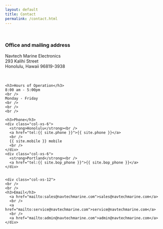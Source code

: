 ```yaml
---
layout: default
title: Contact
permalink: /contact.html
---
```

<div class="mid-text text-center clearfix">
  <br />

  <div class="col-xs-12 col-sm-6">
    <h3>Office and mailing address</h3>
    Navtech Marine Electronics
    <br />
    293 Kalihi Street
    <br />
    Honolulu, Hawaii  96819-3938
    <br />
    <br />
    <br />

    <h3>Hours of Operation</h3>
    8:00 am - 5:00pm
    <br />
    Monday - Friday
    <br />
    <br />
    <br />

  </div>

  <div class="col-xs-12 col-sm-6">

    <h3>Phone</h3>
    <div class="col-xs-6">
      <strong>Honolulu</strong><br />
      <a href="tel:{{ site.phone }}">{{ site.phone }}</a>
      <br />
      {{ site.mobile }} mobile
      <br />
    </div>
    <div class="col-xs-6">
      <strong>Portland</strong><br />
      <a href="tel:{{ site.bop_phone }}">{{ site.bop_phone }}</a>
    </div>


    <div class="col-xs-12">
    <br />
    <br />
    <h3>Email</h3>
      <a href="mailto:sales@navtechmarine.com">sales@navtechmarine.com</a>
      <br />
      <a href="mailto:service@navtechmarine.com">service@navtechmarine.com</a>
      <br />
      <a href="mailto:admin@navtechmarine.com">admin@navtechmarine.com</a>
    </div>
  </div>
</div>
<br />
